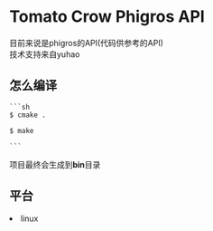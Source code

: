 # Tomato Crow Phigros API
目前来说是phigros的API(代码供参考的API)<br>
技术支持来自yuhao

<h2>怎么编译</h2>

<pre><code>```sh
$ cmake .<br>
$ make<br>
```</code></pre>

项目最终会生成到<b>bin</b>目录

<h2>平台</h2>
<ui>
<li>linux</li>
</ui>
